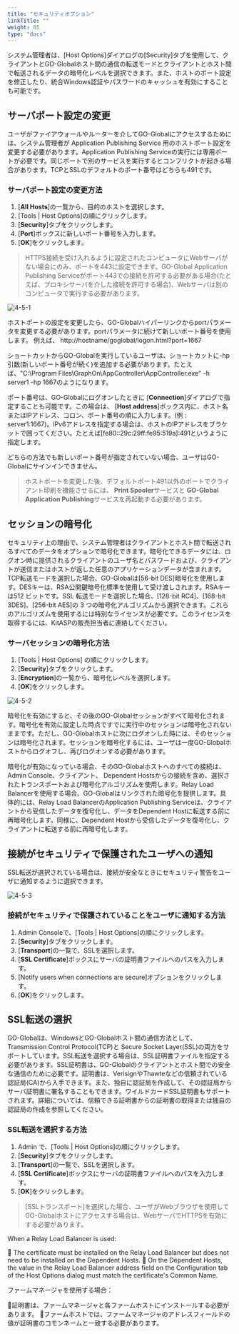 ```yaml
---
title: "セキュリティオプション"
linkTitle: ""
weight: 05
type: "docs"
---
```


システム管理者は、[Host Options]ダイアログの[Security]タブを使用して、クライアントとGO-Globalホスト間の通信の転送モードとクライアントとホスト間で転送されるデータの暗号化レベルを選択できます。また、ホストのポート設定を修正したり、統合Windows認証やパスワードのキャッシュを有効にすることも可能です。


## サーバポート設定の変更

ユーザがファイアウォールやルーターを介してGO-Globalにアクセスするためには、システム管理者が Application Publishing Service 用のホストポート設定を変更する必要があります。Application Publishing Serviceの実行には専用ポートが必要です。同じポートで別のサービスを実行するとコンフリクトが起きる場合があります。TCPとSSLのデフォルトのポート番号はどちらも491です。

### サーバポート設定の変更方法

1. [**All Hosts**]の一覧から、目的のホストを選択します。
2. [Tools | Host Options]の順にクリックします。
3. [**Security**]タブをクリックします。
4. [**Port**]ボックスに新しいポート番号を入力します。
5. [**OK**]をクリックします。

>HTTPS接続を受け入れるように設定されたコンピュータにWebサーバがない場合にのみ、ポートを443に設定できます。GO-Global Application Publishing Serviceがポート443での接続を許可する必要がある場合(たとえば、プロキシサーバを介した接続を許可する場合)、Webサーバは別のコンピュータで実行する必要があります。

![4-5-1](/img/4-5-1.png) 

ホストポートの設定を変更したら、GO-Globalハイパーリンクからportパラメータを変更する必要があります。portパラメータに続けて新しいポート番号を使用します。 例えば、 http://hostname/goglobal/logon.html?port=1667

ショートカットからGO-Globalを実行しているユーザは、ショートカットに-hp引数(新しいポート番号が続く)を追加する必要があります。たとえば、"C:\Program Files\GraphOn\AppController\AppController.exe" -h server1 -hp 1667のようになります。

ポート番号は、GO-Globalにログオンしたときに [**Connection**]ダイアログで指定することも可能です。この場合は、 [**Host address**]ボックス内に、ホスト名またはIPアドレス、コロン、ポート番号の順に入力します。(例 : server1:1667)。IPv6アドレスを指定する場合は、ホストのIPアドレスをブラケットで囲ってください。たとえば[fe80::29c:29ff:fe95:519a]:491というように指定します。

どちらの方法でも新しいポート番号が指定されていない場合、ユーザはGO-Globalにサインインできません。

>ホストポートを変更した後、デフォルトポート491以外のポートでクライアント印刷を機能させるには、 **Print Spooler**サービスと **GO-Global Application Publishing**サービスを再起動する必要があります。

## セッションの暗号化

セキュリティ上の理由で、システム管理者はクライアントとホスト間で転送されるすべてのデータをオプションで暗号化できます。暗号化できるデータには、ログオン時に提供されるクライアントのユーザ名とパスワードおよび、クライアントが送信またはホストが返した任意のアプリケーションデータが含まれます。TCP転送モードを選択した場合、GO-Globalは[56-bit DES]暗号化を使用します。DESキーは、RSA公開鍵暗号化標準を使用して受け渡しされます。RSAキーは512 ビットです。SSL 転送モードを選択した場合、[128-bit RC4]、[168-bit 3DES]、[256-bit AES]の 3 つの暗号化アルゴリズムから選択できます。これらのアルゴリズムを使用するには特別なライセンスが必要です。このライセンスを取得するには、KitASPの販売担当者に連絡してください。

### サーバセッションの暗号化方法

1. [Tools | Host Options] の順にクリックします。
2. [**Security**]タブをクリックします。
3. [**Encryption**]の一覧から、暗号化レベルを選択します。
4. [**OK**]をクリックします。

![4-5-2](/img/4-5-2.png) 

暗号化を有効にすると、その後のGO-Globalセッションがすべて暗号化されます。暗号化を有効に設定した時点ですでに実行中のセッションは暗号化されないままです。ただし、GO-Globalホストに次にログオンした時には、そのセッションは暗号化されます。セッションを暗号化するには、ユーザは一度GO-Globalホストからログオフし、再びログオンする必要があります。

暗号化が有効になっている場合、そのGO-Globalホストへのすべての接続は、Admin Console、クライアント、 Dependent Hostsからの接続を含め、選択されたトランスポートおよび暗号化アルゴリズムを使用します。Relay Load Balancerを使用する場合、GO-Globalはリンクされた暗号化を提供します。具体的には、Relay Load BalancerのApplication Publishing Serviceは、クライアントから受信したデータを復号化し、データをDependent Hostに転送する前に再暗号化します。同様に、Dependent Hostから受信したデータを復号化し、クライアントに転送する前に再暗号化します。

## 接続がセキュリティで保護されたユーザへの通知

SSL転送が選択されている場合は、接続が安全なときにセキュリティ警告をユーザに通知するように選択できます。

![4-5-3](/img/4-5-3.png) 

### 接続がセキュリティで保護されていることをユーザに通知する方法

1. Admin Consoleで、[Tools | Host Options]の順にクリックします。
2. [**Security**]タブをクリックします。
3. [**Transport**]の一覧で、SSLを選択します。
4. [**SSL Certificate**]ボックスにサーバの証明書ファイルへのパスを入力します。
5. [Notify users when connections are secure]オプションをクリックします。
6. [**OK**]をクリックします。

## SSL転送の選択

GO-Globalは、WindowsとGO-Globalホスト間の通信方法として、Transmission Control Protocol(TCP)と Secure Socket Layer(SSL)の両方をサポートしています。SSL転送を選択する場合は、SSL証明書ファイルを指定する必要があります。SSL証明書は、GO-Globalのクライアントとホスト間での安全な通信のために必要です。証明書は、VerisignやThawteなどの信頼されている認証局(CA)から入手できます。また、独自に認証局を作成して、その認証局からサーバ証明書に署名することもできます。ワイルドカードSSL証明書もサポートされます。詳細については、信頼できる証明書からの証明書の取得または独自の認証局の作成を参照してください。

### SSL転送を選択する方法

1. Admin で、[Tools | Host Options]の順にクリックします。
2. [**Security**]タブをクリックします。
3. [**Transport**]の一覧で、SSLを選択します。
4. [**SSL Certificate**]ボックスにサーバの証明書ファイルへのパスを入力します。
5. [**OK**]をクリックします。

>[SSLトランスポート]を選択した場合、ユーザがWebブラウザを使用してGO-Globalホストにアクセスする場合は、WebサーバでHTTPSを有効にする必要があります。

When a Relay Load Balancer is used:

 The certificate must be installed on the Relay Load Balancer but does not need to be installed on the Dependent Hosts.
 On the Dependent Hosts, the value in the Relay Load Balancer address field on the Configuration tab of the Host Options dialog must match the certificate's Common Name.

ファームマネージャを使用する場合：

証明書は、ファームマネージャと各ファームホストにインストールする必要があります。
ファームホストでは、ファームマネージャのアドレスフィールドの値が証明書のコモンネームと一致する必要があります。


